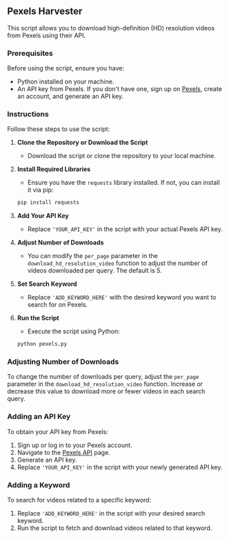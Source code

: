 ## Pexels Harvester 

This script allows you to download high-definition (HD) resolution videos from Pexels using their API.

### Prerequisites

Before using the script, ensure you have:

- Python installed on your machine.
- An API key from Pexels. If you don't have one, sign up on [Pexels](https://www.pexels.com/api/), create an account, and generate an API key.

### Instructions

Follow these steps to use the script:

1. **Clone the Repository or Download the Script**
    - Download the script or clone the repository to your local machine.

2. **Install Required Libraries**
    - Ensure you have the `requests` library installed. If not, you can install it via pip:
    ```bash
    pip install requests
    ```

3. **Add Your API Key**
    - Replace `'YOUR_API_KEY'` in the script with your actual Pexels API key.

4. **Adjust Number of Downloads**
    - You can modify the `per_page` parameter in the `download_hd_resolution_video` function to adjust the number of videos downloaded per query. The default is 5.

5. **Set Search Keyword**
    - Replace `'ADD_KEYWORD_HERE'` with the desired keyword you want to search for on Pexels.

6. **Run the Script**
    - Execute the script using Python:
    ```bash
    python pexels.py
    ```

### Adjusting Number of Downloads

To change the number of downloads per query, adjust the `per_page` parameter in the `download_hd_resolution_video` function. Increase or decrease this value to download more or fewer videos in each search query.

### Adding an API Key

To obtain your API key from Pexels:

1. Sign up or log in to your Pexels account.
2. Navigate to the [Pexels API](https://www.pexels.com/api/) page.
3. Generate an API key.
4. Replace `'YOUR_API_KEY'` in the script with your newly generated API key.

### Adding a Keyword

To search for videos related to a specific keyword:

1. Replace `'ADD_KEYWORD_HERE'` in the script with your desired search keyword.
2. Run the script to fetch and download videos related to that keyword.


